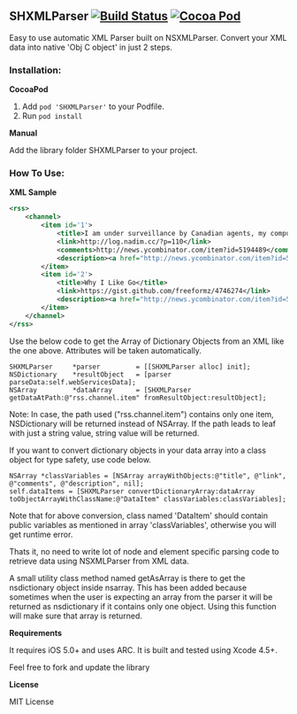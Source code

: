 ## SHXMLParser [![Build Status](https://travis-ci.org/simhanature/SHXMLParser.png)](https://travis-ci.org/simhanature/SHXMLParser) [![Cocoa Pod](http://cocoapod-badges.herokuapp.com/v/SHXMLParser/badge.png)](#)

Easy to use automatic XML Parser built on NSXMLParser. Convert your XML data into native 'Obj C object' in just 2 steps.

### Installation:

**CocoaPod**

1. Add `pod 'SHXMLParser'` to your Podfile.
2. Run `pod install`

**Manual**

Add the library folder SHXMLParser to your project.

### How To Use:

**XML Sample**
``` xml
<rss>
    <channel>
        <item id='1'>
            <title>I am under surveillance by Canadian agents, my computer has been backdoored</title>
            <link>http://log.nadim.cc/?p=110</link>
            <comments>http://news.ycombinator.com/item?id=5194489</comments>
            <description><a href="http://news.ycombinator.com/item?id=5194489">Comments</a></description>
        </item>
        <item id='2'>
            <title>Why I Like Go</title>
            <link>https://gist.github.com/freeformz/4746274</link>
            <description><a href="http://news.ycombinator.com/item?id=5195257">Comments</a></description>
        </item>
    </channel>
</rss>
```

Use the below code to get the Array of Dictionary Objects from an XML like the one above. 
Attributes will be taken automatically.

``` objc
SHXMLParser		*parser			= [[SHXMLParser alloc] init];
NSDictionary	*resultObject	= [parser parseData:self.webServicesData];
NSArray			*dataArray		= [SHXMLParser getDataAtPath:@"rss.channel.item" fromResultObject:resultObject];
```

Note: In case, the path used ("rss.channel.item") contains only one item, NSDictionary will be returned instead of NSArray. If the path leads to leaf with just a string value,
    string value will be returned.

If you want to convert dictionary objects in your data array into a class object for type safety, use code below.

``` objc
NSArray *classVariables = [NSArray arrayWithObjects:@"title", @"link", @"comments", @"description", nil];
self.dataItems = [SHXMLParser convertDictionaryArray:dataArray toObjectArrayWithClassName:@"DataItem" classVariables:classVariables];
```

Note that for above conversion, class named 'DataItem' should contain public variables as mentioned in array 'classVariables', otherwise you will get runtime error.

Thats it, no need to write lot of node and element specific parsing code to retrieve data using NSXMLParser from XML data.

A small utility class method named getAsArray is there to get the nsdictionary object inside nsarray. This has been added because sometimes when the user is expecting an array from the parser it will be returned as nsdictionary if it contains only one object. Using this function will make sure that array is returned.

**Requirements**

It requires iOS 5.0+ and uses ARC. It is built and tested using Xcode 4.5+.

Feel free to fork and update the library

**License**

MIT License
